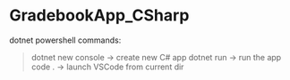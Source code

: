 # GradebookApp_CSharp


dotnet powershell commands:
>dotnet new console -> create new C# app
>dotnet run -> run the app
>code . -> launch VSCode from current dir


